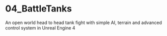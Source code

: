 # 04_BattleTanks
An open world head to head tank fight with simple AI, terrain and advanced control system in Unreal Engine 4
